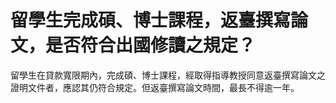 # 留學生完成碩、博士課程，返臺撰寫論文，是否符合出國修讀之規定？

留學生在貸款寬限期內，完成碩、博士課程，經取得指導教授同意返臺撰寫論文之證明文件者，應認其仍符合規定。但返臺撰寫論文時間，最長不得逾一年。
